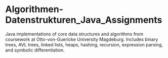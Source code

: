 # Algorithmen-Datenstrukturen_Java_Assignments
Java implementations of core data structures and algorithms from coursework at Otto-von-Guericke University Magdeburg. Includes binary trees, AVL trees, linked lists, heaps, hashing, recursion, expression parsing, and symbolic differentiation.
